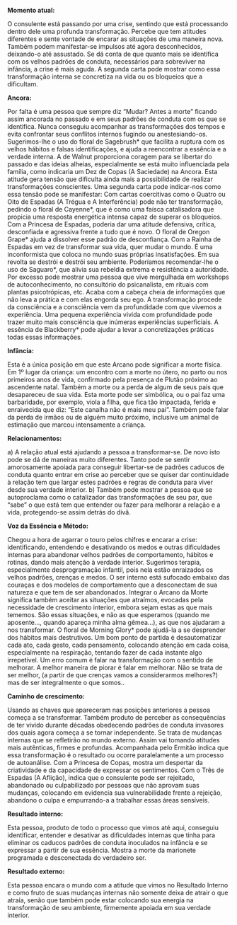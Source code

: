  **Momento atual:**

 O consulente está passando por uma crise, sentindo que está processando dentro dele uma profunda transformação. Percebe que tem atitudes diferentes e sente vontade de encarar as situações de uma maneira nova. Também podem manifestar-se impulsos até agora desconhecidos, deixando-o até assustado. Se dá conta de que quanto mais se identifica com os velhos padrões de conduta, necessários para sobreviver na infância, a crise é mais aguda. A segunda carta pode mostrar como essa transformação interna se concretiza na vida ou os bloqueios que a dificultam. 


 **Ancora:** 

Por falta é uma pessoa que sempre diz “Mudar? Antes a morte” ficando assim ancorada no passado e em seus padrões de conduta com os que se identifica. Nunca conseguiu acompanhar as transformações dos tempos e evita confrontar seus conflitos internos fugindo ou anestesiando-os. Sugerimos-lhe o uso do floral de Sagebrush* que facilita a ruptura com os velhos hábitos e falsas identificações, e ajuda a reencontrar a essência e a verdade interna. A de Walnut proporciona coragem para se libertar do passado e das ideias alheias, especialmente se está muito influenciada pela família, como indicaria um Dez de Copas (A Saciedade) na Ancora. Esta atitude gera tensão que dificulta ainda mais a possibilidade de realizar transformações conscientes. Uma segunda carta pode indicar-nos como essa tensão pode se manifestar: Com cartas coercitivas como o Quatro ou Oito de Espadas (A Trégua e A Interferência) pode não ter transformação, pedindo o floral de Cayenne*, que é como uma faísca catalisadora que propicia uma resposta energética intensa capaz de superar os bloqueios. Com a Princesa de Espadas, poderia dar uma atitude defensiva, crítica, desconfiada e agressiva frente a tudo que é novo. O floral de Oregon Grape* ajuda a dissolver esse padrão de desconfiança. Com a Rainha de Espadas em vez de transformar sua vida, quer mudar o mundo. É uma inconformista que coloca no mundo suas próprias insatisfações. Em sua revolta se destrói e destrói seu ambiente. Poderíamos recomendar-lhe o uso de Saguaro*, que alivia sua rebeldia extrema e resistência a autoridade. Por excesso pode mostrar uma pessoa que vive mergulhada em workshops de autoconhecimento, no consultório do psicanalista, em rituais com plantas psicotrópicas, etc. Acaba com a cabeça cheia de informações que não leva a prática e com elas engorda seu ego. A transformação procede da consciência e a consciência vem da profundidade com que vivemos a experiência. Uma pequena experiência vivida com profundidade pode trazer muito mais consciência que inúmeras experiências superficiais. A essência de Blackberry* pode ajudar a levar a concretizações práticas todas essas informações. 


**Infância:**

 Esta é a única posição em que este Arcano pode significar a morte física. Em 1º lugar da criança: um encontro com a morte no útero, no parto ou nos primeiros anos de vida, confirmado pela presença de Plutão próximo ao ascendente natal. Também a morte ou a perda de algum de seus pais que desapareceu de sua vida. Esta morte pode ser simbólica, ou o pai faz uma barbaridade, por exemplo, viola a filha, que fica tão impactada, ferida e enraivecida que diz: “Este canalha não é mais meu pai”. Também pode falar da perda de irmãos ou de alguém muito próximo, inclusive um animal de estimação que marcou intensamente a criança. 


**Relacionamentos:**

 a) A relação atual está ajudando a pessoa a transformar-se. De novo isto pode se dá de maneiras muito diferentes. Tanto pode se sentir amorosamente apoiada para conseguir libertar-se de padrões caducos de conduta quanto entrar em crise ao perceber que se quiser dar continuidade à relação tem que largar estes padrões e regras de conduta para viver desde sua verdade interior. b) Também pode mostrar a pessoa que se autoproclama como o catalizador das transformações de seu par, que “sabe” o que está tem que entender ou fazer para melhorar a relação e a vida, protegendo-se assim detrás do divã. 


**Voz da Essência e Método:**

 Chegou a hora de agarrar o touro pelos chifres e encarar a crise: identificando, entendendo e desativando os medos e outras dificuldades internas para abandonar velhos padrões de comportamento, hábitos e rotinas, dando mais atenção à verdade interior. Sugerimos terapia, especialmente desprogramação infantil, pois nela estão enraizados os velhos padrões, crenças e medos. O ser interno está sufocado embaixo das couraças e dos modelos de comportamento que a desconectam de sua natureza e que tem de ser abandonados. Integrar o Arcano da Morte significa também aceitar as situações que atraímos, evocadas pela necessidade de crescimento interior, embora sejam estas as que mais tememos. São essas situações, e não as que esperamos (quando me aposente…, quando apareça minha alma gêmea…), as que nos ajudaram a nos transformar. O floral de Morning Glory* pode ajudá-la a se desprender dos hábitos mais destrutivos. Um bom ponto de partida é desautomatizar cada ato, cada gesto, cada pensamento, colocando atenção em cada coisa, especialmente na respiração, tentando fazer de cada instante algo irrepetível. Um erro comum é falar na transformação com o sentido de melhorar. A melhor maneira de piorar é falar em melhorar. Não se trata de ser melhor, (a partir de que crenças vamos a considerarmos melhores?) mas de ser integralmente o que somos.. 


**Caminho de crescimento:**

 Usando as chaves que apareceram nas posições anteriores a pessoa começa a se transformar. Também produto de perceber as consequências de ter vivido durante décadas obedecendo padrões de conduta invasores dos quais agora começa a se tornar independente. Se trata de mudanças internas que se refletirão no mundo externo. Assim vai tomando atitudes mais autênticas, firmes e profundas. Acompanhada pelo Ermitão indica que essa transformação é o resultado ou ocorre paralelamente a um processo de autoanálise. Com a Princesa de Copas, mostra um despertar da criatividade e da capacidade de expressar os sentimentos. Com o Três de Espadas (A Aflição), indica que o consulente pode ser rejeitado, abandonado ou culpabilizado por pessoas que não aprovam suas mudanças, colocando em evidencia sua vulnerabilidade frente a rejeição, abandono o culpa e empurrando-a a trabalhar essas áreas sensíveis. 


**Resultado interno:**

 Esta pessoa, produto de todo o processo que vimos até aqui, conseguiu identificar, entender e desativar as dificuldades internas que tinha para eliminar os caducos padrões de conduta inoculados na infância e se expressar a partir de sua essência. Mostra a morte da marionete programada e desconectada do verdadeiro ser. 


**Resultado externo:**

 Esta pessoa encara o mundo com a atitude que vimos no Resultado Interno e como fruto de suas mudanças internas não somente deixa de atrair o que atraía, senão que também pode estar colocando sua energia na transformação de seu ambiente, firmemente apoiada em sua verdade interior.
